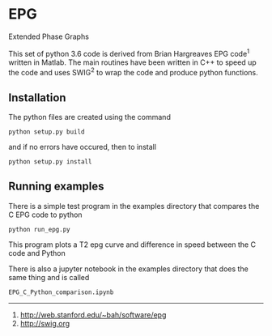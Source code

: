 # EPG
Extended Phase Graphs

This set of python 3.6 code is derived from Brian Hargreaves EPG code<sup>1</sup> written in Matlab. The main routines have been written in C++ to speed up the code and uses SWIG<sup>2</sup> to wrap the code and produce python functions. 

## Installation

The python files are created using the command 

```python setup.py build```

and if no errors have occured, then to install

```python setup.py install```

## Running examples

There is a simple test program in the examples directory that compares the C EPG code to python

```python run_epg.py```

This program plots a T2 epg curve and difference in speed between the C code and Python

There is also a jupyter notebook in the examples  directory that does the same thing and is called

```EPG_C_Python_comparison.ipynb```

---

1. http://web.stanford.edu/~bah/software/epg
2. http://swig.org
